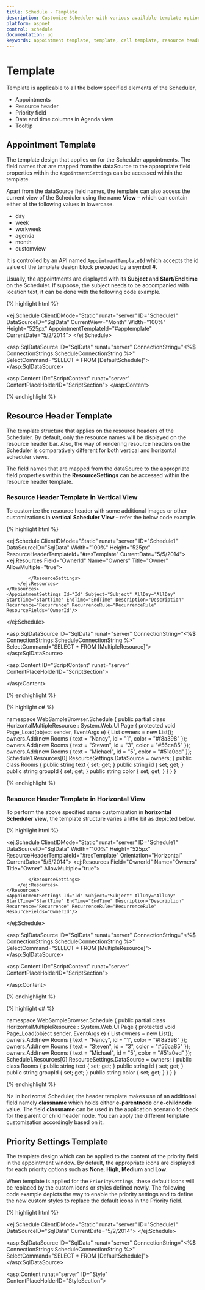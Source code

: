 ```yaml
---
title: Schedule - Template
description: Customize Scheduler with various available template options
platform: aspnet
control: schedule
documentation: ug
keywords: appointment template, template, cell template, resource header 
---
```

# Template

Template is applicable to all the below specified elements of the Scheduler,

* Appointments
* Resource header
* Priority field
* Date and time columns in Agenda view
* Tooltip

## Appointment Template

The template design that applies on for the Scheduler appointments. The field names that are mapped from the dataSource to the appropriate field properties within the `AppointmentSettings` can be accessed within the template.

Apart from the dataSource field names, the template can also access the current view of the Scheduler using the name **View** – which can contain either of the following values in lowercase. 

* day
* week
* workweek
* agenda
* month
* customview

It is controlled by an API named `AppointmentTemplateId` which accepts the id value of the template design block preceded by a symbol **#**.

Usually, the appointments are displayed with its **Subject** and **Start/End time** on the Scheduler. If suppose, the subject needs to be accompanied with location text, it can be done with the following code example.

{% highlight html %}

<!--Container for ejScheduler widget-->
<ej:Schedule ClientIDMode="Static" runat="server" ID="Schedule1" DataSourceID="SqlData" CurrentView="Month" Width="100%" Height="525px" AppointmentTemplateId="#apptemplate" CurrentDate="5/2/2014">
    <AppointmentSettings Id="Id" Subject="Subject" AllDay="AllDay" StartTime="StartTime" Location="Location" EndTime="EndTime" Description="Description" Recurrence="Recurrence" RecurrenceRule="RecurrenceRule" />
</ej:Schedule>

<asp:SqlDataSource ID="SqlData" runat="server" ConnectionString="<%$ ConnectionStrings:ScheduleConnectionString %>"
            SelectCommand="SELECT * FROM [DefaultSchedule]"></asp:SqlDataSource>
            
<asp:Content ID="ScriptContent" runat="server" ContentPlaceHolderID="ScriptSection">
     <script id="apptemplate" type="text/x-jsrender">
       {{"{{"}}if View !== "agenda"{{}}}}
        <div style="height:100%; background-color:orange; margin-left: 5px;">
            <div style="margin-left: 2px;">{{"{{"}}:Subject{{}}}}</div>
            <div style="margin-left: 2px;">{{"{{"}}:Location{{}}}}</div>
        </div>
    {{"{{"}}else{{}}}}
        <div>{{"{{"}}:Subject{{}}}}, {{"{{"}}:Location{{}}}}</div>
    {{"{{"}}/if{{}}}}
</script>
</asp:Content>           

{% endhighlight %}

## Resource Header Template

The template structure that applies on the resource headers of the Scheduler. By default, only the resource names will be displayed on the resource header bar. Also, the way of rendering resource headers on the Scheduler is comparatively different for both vertical and horizontal scheduler views. 

The field names that are mapped from the dataSource to the appropriate field properties within the **ResourceSettings** can be accessed within the resource header template.

### Resource Header Template in Vertical View

To customize the resource header with some additional images or other customizations in **vertical** **Scheduler** **View** – refer the below code example.

{% highlight html %}

<!--Container for ejScheduler widget-->
<ej:Schedule ClientIDMode="Static" runat="server" ID="Schedule1" DataSourceID="SqlData" Width="100%" Height="525px" ResourceHeaderTemplateId="#resTemplate"  CurrentDate="5/5/2014">
    <Group Resources="Owners" />
    <Resources>
        <ej:Resources Field="OwnerId" Name="Owners" Title="Owner" AllowMultiple="true">
            <ResourceSettings Color="color" Id="id" Text="text">
                
            </ResourceSettings>
        </ej:Resources>
    </Resources>
    <AppointmentSettings Id="Id" Subject="Subject" AllDay="AllDay" StartTime="StartTime" EndTime="EndTime" Description="Description" Recurrence="Recurrence" RecurrenceRule="RecurrenceRule" ResourceFields="OwnerId"/>
</ej:Schedule>

<asp:SqlDataSource ID="SqlData" runat="server" ConnectionString="<%$ ConnectionStrings:ScheduleConnectionString %>"
            SelectCommand="SELECT * FROM [MultipleResource]"></asp:SqlDataSource>
            
<asp:Content ID="ScriptContent" runat="server" ContentPlaceHolderID="ScriptSection">
<script id="resTemplate" type="text/x-jsrender">
  <div style="height:100%">
        <div style="width:15px;height:15px;margin-left:275px;margin-top:2px;float:left;background:{{"{{"}}:color"}{{}}};"></div><div style="float:left;margin-left:5px;">{{"{{"}}:text"}{{{}}}</div> 
    </div>
</script>
</asp:Content>

{% endhighlight %}

{% highlight c# %}

namespace WebSampleBrowser.Schedule
{
    public partial class HorizontalMultipleResource : System.Web.UI.Page
    {
        protected void Page_Load(object sender, EventArgs e)
        {
            List<Rooms> owners = new List<Rooms>();
            owners.Add(new Rooms { text = "Nancy", id = "1", color = "#f8a398" });
            owners.Add(new Rooms { text = "Steven", id = "3", color = "#56ca85" });
            owners.Add(new Rooms { text = "Michael", id = "5", color = "#51a0ed" });
            Schedule1.Resources[0].ResourceSettings.DataSource = owners;
        }
        public class Rooms
        {
            public string text { set; get; }
            public string id { set; get; }
            public string groupId { set; get; }
            public string color { set; get; }
        }
    }
}

{% endhighlight %}

### Resource Header Template in Horizontal View

To perform the above specified same customization in **horizontal** **Scheduler** **view**, the template structure varies a little bit as depicted below.

{% highlight html %}

<!--Container for ejScheduler widget-->
<ej:Schedule ClientIDMode="Static" runat="server" ID="Schedule1" DataSourceID="SqlData" Width="100%" Height="525px" ResourceHeaderTemplateId="#resTemplate" Orientation="Horizontal"  CurrentDate="5/5/2014">
    <Group Resources="Owners" />
    <Resources>
        <ej:Resources Field="OwnerId" Name="Owners" Title="Owner" AllowMultiple="true">
            <ResourceSettings Color="color" Id="id" Text="text">
                
            </ResourceSettings>
        </ej:Resources>
    </Resources>
    <AppointmentSettings Id="Id" Subject="Subject" AllDay="AllDay" StartTime="StartTime" EndTime="EndTime" Description="Description" Recurrence="Recurrence" RecurrenceRule="RecurrenceRule" ResourceFields="OwnerId"/>
</ej:Schedule>

 <asp:SqlDataSource ID="SqlData" runat="server" ConnectionString="<%$ ConnectionStrings:ScheduleConnectionString %>"
            SelectCommand="SELECT * FROM [MultipleResource]"></asp:SqlDataSource>
            
<asp:Content ID="ScriptContent" runat="server" ContentPlaceHolderID="ScriptSection">
<script id="resTemplate" type="text/x-jsrender">
   <div style="height:100%">
        <div style="width:15px;height:15px;margin-right:5px;margin-top:2px;float:left;background:{{:color}};"></div><div>{{:text}}</div> 
    </div>
</script>
</asp:Content>           

{% endhighlight %}

{% highlight c# %}

namespace WebSampleBrowser.Schedule
{
    public partial class HorizontalMultipleResource : System.Web.UI.Page
    {
        protected void Page_Load(object sender, EventArgs e)
        {
            List<Rooms> owners = new List<Rooms>();
            owners.Add(new Rooms { text = "Nancy", id = "1", color = "#f8a398" });
            owners.Add(new Rooms { text = "Steven", id = "3", color = "#56ca85" });
            owners.Add(new Rooms { text = "Michael", id = "5", color = "#51a0ed" });
            Schedule1.Resources[0].ResourceSettings.DataSource = owners;
        }
        public class Rooms
        {
            public string text { set; get; }
            public string id { set; get; }
            public string groupId { set; get; }
            public string color { set; get; }
        }
    }
}

{% endhighlight %}

N> In horizontal Scheduler, the header template makes use of an additional field namely **classname** which holds either **e-parentnode** or **e-childnode** value. The field **classname** can be used in the application scenario to check for the parent or child header node. You can apply the different template customization accordingly based on it.

## Priority Settings Template

The template design which can be applied to the content of the priority field in the appointment window. By default, the appropriate icons are displayed for each priority options such as **None**, **High**, **Medium** and **Low**. 

When template is applied for the `PrioritySettings`, these default icons will be replaced by the custom icons or styles defined newly. The following code example depicts the way to enable the priority settings and to define the new custom styles to replace the default icons in the Priority field.

{% highlight html %}

<!--Container for ejScheduler widget-->
<ej:Schedule ClientIDMode="Static" runat="server" ID="Schedule1" DataSourceID="SqlData" CurrentDate="5/2/2014">
    <PrioritySettings Enable="true" Text="text" Value="value" Template="<div class='${text}'></div>"></PrioritySettings>
    <AppointmentSettings Id="Id" Subject="Subject" AllDay="AllDay" StartTime="StartTime" EndTime="EndTime" Location="Location" Priority="Priority" Description="Description" Recurrence="Recurrence" RecurrenceRule="RecurrenceRule"/>
</ej:Schedule>

<asp:SqlDataSource ID="SqlData" runat="server" ConnectionString="<%$ ConnectionStrings:ScheduleConnectionString %>"
            SelectCommand="SELECT * FROM [DefaultSchedule]"></asp:SqlDataSource>
            
<asp:Content runat="server" ID="Style" ContentPlaceHolderID="StyleSection">
    <style type="text/css">
    .Critical,
	.Ultracritical,
	.None {
		height: 13px;
		width: 13px;
		float: left;
		margin-right: 4px;
		background-repeat: no-repeat;
		background-size: 60px;
		padding: 1px;
		margin-top: 2px;
	}

	.Critical {
		background-color: orange;
		background-position: -13px;
	}

	.Ultracritical {
		background-color: #56ca85;
		background-position: -59px;
	}
        </style>
</asp:Content>

{% endhighlight %}

{% highlight c# %}

namespace WebSampleBrowser.Schedule
{
    public partial class Default : System.Web.UI.Page
    {
        protected void Page_Load(object sender, EventArgs e)
        {
            List<Priority> priority = new List<Priority>();
            priority.Add(new Priority { text = "None", value = "none" });
            priority.Add(new Priority { text = "Critical", value = "Critical" });
            priority.Add(new Priority { text = "Ultra Critical", value = "Ultra Critical" });
            Schedule1.PrioritySettings.DataSource = priority;
        }
        public class Priority
        {
            public string text { get; set; }
            public string value { get; set; }
        }
    }
}

{% endhighlight %}

The custom style class names defined for the priority template should be same as that of the values defined for each priority option within the dataSource, so that it applies properly.

N> Additionally, the priority field within the `AppointmentSettings` should be defined with appropriate dataSource field name. When an appointment is assigned with a priority value, the custom style/icon defined for that priority option will get applied over that appointment.

## Tooltip Template

The tooltip can be applied with the customized template design. Currently the tooltip support is provided only for the appointments and the default tooltip displays the Subject and duration on hovering across the appointments. 

By making use of template feature with tooltip, all the field names that are mapped from the dataSource to the appropriate field properties within the **AppointmentSettings** can be accessed.

To define the template option for tooltip, the `TooltipSettings` must be enabled first. The following code example depicts the way to add the tooltip template.

{% highlight html %}

<!--Container for ejScheduler widget-->
<ej:Schedule ClientIDMode="Static" runat="server" ID="Schedule1" DataSourceID="SqlData" CurrentDate="5/2/2014">
    <ToolTipSettings Enable="true" Template="#tooltipTemplate" />
    <AppointmentSettings Id="Id" Subject="Subject" AllDay="AllDay" StartTime="StartTime" EndTime="EndTime" Location="Location" Priority="Priority" Description="Description" Recurrence="Recurrence" RecurrenceRule="RecurrenceRule"/>
</ej:Schedule>

<asp:SqlDataSource ID="SqlData" runat="server" ConnectionString="<%$ ConnectionStrings:ScheduleConnectionString %>"
            SelectCommand="SELECT * FROM [DefaultSchedule]"></asp:SqlDataSource>
            
<asp:Content ID="ScriptContent" runat="server" ContentPlaceHolderID="ScriptSection">
    <script id="tooltipTemplate" type="text/x-jsrender">
    <div style="width:145px">
        <div style="width:145px">
        <div style="padding-top:3px;">
            <div style="float:left; font:13px Segoe UI; font-weight:bold;">Subject&nbsp;&nbsp;:&nbsp;</div>
            <div style="padding-top:2px; font:12px Segoe UI SemiBold;">{{"{{"}}:Subject{{}}}}</div>
        </div>
        <div style="padding-top:3px">
            <div style="float:left; font:13px Segoe UI; font-weight:bold;">Location:&nbsp;</div>
            <div style="padding-top:2px; font:12px Segoe UI SemiBold;">{{"{{"}}:Location{{}}}}</div>
        </div>
    </div>
</script>
</asp:Content>

{% endhighlight %}

## Agenda View Templates

Agenda View provides two separate templates – one for date column and another for time column. These templates allows the customization of the content of both the date and time columns. Apart from this, the event column can also be customized through the existing API named `AppointmentTemplateId`.

The following code snippet shows how to customize the content of the date, time and event column.

{% highlight html %}

<!--Container for ejScheduler widget-->
<ej:Schedule ClientIDMode="Static" runat="server" ID="Schedule1" DataSourceID="SqlData" AppointmentTemplateId="#apptemplate" CurrentDate="5/2/2014">
    <AgendaViewSettings DateColumnTemplateId="#datetemplate" TimeColumnTemplateId="#timetemplate" />
    <AppointmentSettings Id="Id" Subject="Subject" AllDay="AllDay" StartTime="StartTime" EndTime="EndTime" Location="Location" Priority="Priority" Description="Description" Recurrence="Recurrence" RecurrenceRule="RecurrenceRule"/>
</ej:Schedule>

<asp:SqlDataSource ID="SqlData" runat="server" ConnectionString="<%$ ConnectionStrings:ScheduleConnectionString %>"
            SelectCommand="SELECT * FROM [DefaultSchedule]"></asp:SqlDataSource>
            
<asp:Content ID="ScriptContent" runat="server" ContentPlaceHolderID="ScriptSection">
  // Template for date column
<script id="datetemplate" type="text/x-jsrender">
    <div style="height:100%">
        <div>
            <div>{{"{{"}}:~dateDisplay(StartTime){{}}}}</div>
        </div>
    </div>
</script>

// Template for time column
<script id="timetemplate" type="text/x-jsrender">
    <div style="height:100%">
        <div>
            <div>{{"{{"}}:~timeDisplay(StartTime){{}}}}</div>
        </div>
    </div>
</script>

// Template for appointment which applies for event column in agenda view.
<script id="apptemplate" type="text/x-jsrender">
    {{"{{"}}if View !== "agenda"{{}}}}
        <div style="height:100%; background-color:orange; margin-left: 5px;">
            <div style="margin-left: 2px;">{{"{{"}}:Subject{{}}}}</div>
            <div style="margin-left: 2px;">{{"{{"}}:Location{{}}}}</div>
        </div>
    {{"{{"}}else{{}}}}
        <div>{{"{{"}}:Subject{{}}}}, {{"{{"}}:Location{{}}}}</div>
    {{"{{"}}/if{{}}}}
</script>

<script type="text/javascript">
function _getDate(date) {
    var dateCol = new Date(date);
    return dateCol.toDateString();
}

function _getTime(date) {
    var time = new Date(date);
    return time.toLocaleTimeString();
}

//Here, used the helper function to get the date and time value part from the StartTime.
$.views.helpers({
    dateDisplay: _getDate,
    timeDisplay: _getTime
});
</script>
</asp:Content>

{% endhighlight %}

